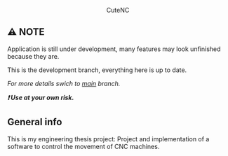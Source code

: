 <p align="center">
	CuteNC
</p>

## :warning: NOTE
Application is still under development, many features may look unfinished because they are.

This is the development branch, everything here is up to date.

*For more details swich to [main](https://github.com/xFeew/CuteNC/tree/main/) branch.*

***:exclamation: Use at your own risk.***

## General info
This is my engineering thesis project: Project and implementation of a software to control the movement of CNC machines.

